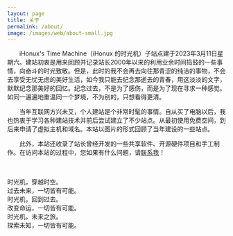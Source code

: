 ```yaml
---
layout: page
title: 关于
permalink: /about/
image: /images/web/about-small.jpg
---
```


　　iHonux's Time Machine（iHonux 的时光机）子站点建于2023年3月11日星期六。建站初衷是用来回顾并记录站长2000年以来的利用业余时间捣鼓的一些事情，向奋斗的时光致敬。但是，此时的我不会再去向往那青涩的纯洁的事物，不会去享受无忧无虑的美好生活，如今我只能去纪念那逝去的青春，用这淡淡的文字，默默纪念那美好的回忆。纪念过去，不是为了感伤，而是为了现在寻求一种感觉。如同一遍遍地重温同一个梦境，不为别的，只想看得更清。

　　当年互联网方兴未艾，个人建站是个非常时髦的事情。自从买了电脑以后，我也热衷于学习各种建站技术并前后尝试建立了不少站点。从最初使用免费空间，到后来申请了虚拟主机和域名。本站以图片的形式回顾了当年建设的一些站点。

　　此外，本站还收录了站长曾经开发的一些共享软件、开源硬件项目和手工制作。在访问本站的过程中，您如果有什么问题，请[联系我]({{site.baseurl}}/contact)！

<p>　</p>
<div class="jumbotron">
  <p>
    时光机，穿越时空。<br>
    过去未来，一切皆有可能。<br>
    时光机，回到过去。<br>
    改变命运，一切皆有可能。<br>
    时光机，未来之旅。<br>
    探索未知，一切皆有可能。
  </p>
</div>